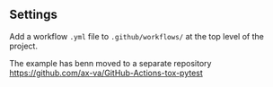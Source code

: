 ## Settings

Add a workflow `.yml` file to `.github/workflows/` at the top level of the project.

The example has benn moved to a separate repository https://github.com/ax-va/GitHub-Actions-tox-pytest